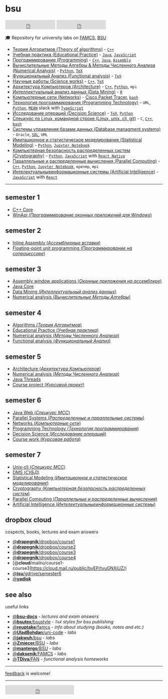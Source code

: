 # bsu
<iframe src="https://ghbtns.com/github-btn.html?user=Drapegnik&repo=bsu&type=star&count=true&size=large" frameborder="0" scrolling="0" width="160px" height="30px"></iframe>
<iframe src="https://ghbtns.com/github-btn.html?user=Drapegnik&repo=bsu&type=fork&count=true&size=large" frameborder="0" scrolling="0" width="158px" height="30px"></iframe>

:mortar_board: Repository for university labs on [FAMCS](http://www.fpmi.bsu.by/en/main.aspx), [BSU](http://www.bsu.by/en/main.aspx)

* [Теория Алгоритмов (Theory of algorithms)](http://drapegnik.github.io/bsu/algorithms) - [`C++`](https://github.com/Drapegnik/bsu/search?l=C%2B%2B)
* [Учебная практика (Educational Practice)](https://github.com/Drapegnik/educational_practice) - [`Java`](https://github.com/Drapegnik/bsu/search?l=java), [`JavaScript`](https://github.com/Drapegnik/bsu/search?l=JavaScript)
* [Программирование (Programming)](http://drapegnik.github.io/bsu/programming) - [`C++`](https://github.com/Drapegnik/bsu/search?l=C%2B%2B), [`Java`](https://github.com/Drapegnik/bsu/search?l=java), [`Assembly`](https://github.com/Drapegnik/bsu/search?l=Assembly)
* [Вычислительные Методы Алгебры & Методы Численного Анализа (Numerical Analysis)](http://drapegnik.github.io/bsu/numerical-analysis) - [`Python`](https://github.com/Drapegnik/bsu/search?l=Python), [`TeX`](https://github.com/Drapegnik/bsu/search?l=TeX)
* [Функциональный Анализ (Functional analysis)](http://drapegnik.github.io/bsu/fun) - [`TeX`](https://github.com/Drapegnik/bsu/search?l=TeX)
* [Научные работы (Science works)](http://drapegnik.github.io/bsu/science-works) - [`C++`](https://github.com/Drapegnik/bsu/search?l=C%2B%2B), [`TeX`](https://github.com/Drapegnik/bsu/search?l=TeX)
* [Архитектура Компьютеров (Architecture)](http://drapegnik.github.io/bsu/architecture) - [`C++`](https://github.com/Drapegnik/bsu/search?l=C%2B%2B), [`Python`](https://github.com/Drapegnik/bsu/search?l=Python), `mpi`
* [Интеллектуальный анализ данных (Data Mining)](http://drapegnik.github.io/bsu/data-mining) - [`R`](https://github.com/Drapegnik/bsu/search?l=R)
* [Компьютерные сети (Networks)](http://drapegnik.github.io/bsu/networks) - [Cisco Packet Tracer](https://en.wikipedia.org/wiki/Packet_Tracer), [`bash`](https://github.com/Drapegnik/bsu/search?l=Shell)
* [Технология программирования (Programming Technology)](http://drapegnik.github.io/bsu/technology) - `UML`, [`Python`](https://github.com/Drapegnik/bsu/search?l=Python), [`MEAN`](http://mean.io/) stack with [`TypeScript`](https://github.com/Drapegnik/bsu/search?l=TypeScript)
* [Исследование операций (Decision Science)](http://drapegnik.github.io/bsu/decision-science) - [`TeX`](https://github.com/Drapegnik/bsu/search?l=TeX), [`Python`](https://github.com/Drapegnik/bsu/search?l=Python)
* [Спецкурс по Linux, командной строке (Linux, unix, cli, git)](http://drapegnik.github.io/bsu/unix-cli) - `C`, [`C++`](https://github.com/Drapegnik/bsu/search?l=C%2B%2B), [`bash`](https://github.com/Drapegnik/bsu/search?l=Shell)
* [Системы управления базами данных (Database managment systems)](http://drapegnik.github.io/bsu/dms) - `Oracle`, [`SQL`](https://github.com/Drapegnik/bsu/search?l=SQL), `UML`
* [Имитационное и статистическое моделирование (Statistical Modeling)](http://drapegnik.github.io/bsu/statistical-modeling) - [`Python`](https://github.com/Drapegnik/bsu/search?l=Python), [`Jupyter Notebook`](https://github.com/Drapegnik/bsu/search?l=Jupyter%20Notebook)
* [Компьютерная безопасность распределенных систем (Cryptography)](http://drapegnik.github.io/bsu/cryptography) - [`Python`](https://github.com/Drapegnik/bsu/search?l=Python), [`JavaScript`](https://github.com/Drapegnik/bsu/search?l=JavaScript) with [`React Native`]()
* [Параллельные и распределенные вычисления (Parallel Computing)](http://drapegnik.github.io/bsu/parallel-computing) - [`C++`](https://github.com/Drapegnik/bsu/search?l=C%2B%2B), [`Python`](https://github.com/Drapegnik/bsu/search?l=Python), [`Jupyter Notebook`](https://github.com/Drapegnik/bsu/search?l=Jupyter%20Notebook), `openmp`, `mpi`
* [Интелектуальныеинформационные системы (Artificial Intelligence)](http://drapegnik.github.io/bsu/artificial-intelligence) - [`JavaScript`](https://github.com/Drapegnik/bsu/search?l=JavaScript) with [`React`](https://reactjs.org/)
***

## semester 1
* [C++ Core](http://drapegnik.github.io/bsu/programming/c++)
* [WinApi (*Программирование оконных приложений для Windows*)](http://drapegnik.github.io/bsu/programming/winapi)

## semester 2
* [Inline Assembly (*Ассемблерные вставки*)](http://drapegnik.github.io/bsu/programming/inline-assembly)
* [Floating-point unit programming (*Программирование на сопроцессоре*)](http://drapegnik.github.io/bsu/programming/fpu)

## semester 3
* [Assembly window applications (*Оконные приложения на ассемблере*)](http://drapegnik.github.io/bsu/programming/radasm)
* [Java Core](http://drapegnik.github.io/bsu/programming/java/sem3)
* [Data Mining (*Интеллектуальный анализ данных*)](http://drapegnik.github.io/bsu/data-mining)
* [Numerical analysis (*Вычислительные Методы Алгебры*)](http://drapegnik.github.io/bsu/numerical-analysis/sem3)

## semester 4
* [Algorithms (*Теория Алгоритмов*)](https://github.com/Drapegnik/algorithms)
* [Educational Practice (*Учебная практика*)](https://github.com/Drapegnik/educational_practice)
* [Numerical analysis (*Методы Численного Анализа*)](http://drapegnik.github.io/bsu/numerical-analysis/sem4)
* [Functional analysis (*Функциональный Анализ*)](http://drapegnik.github.io/bsu/fun)

## semester 5
* [Architecture (*Архитектура Компьютеров*)](http://drapegnik.github.io/bsu/architecture)
* [Numerical analysis (*Методы Численного Анализа*)](http://drapegnik.github.io/bsu/numerical-analysis/sem5)
* [Java Threads](http://drapegnik.github.io/bsu/programming/java/sem5)
* [Course project (*Курсовой проект*)](https://github.com/Drapegnik/bsu-science/releases/tag/v1.0.0)

## semester 6
* [Java Web (*Спецкурс МСС*)](http://drapegnik.github.io/bsu/programming/java/sem6)
* [Parallel Systems (*Распределенные и параллельные системы*)](http://drapegnik.github.io/bsu/programming/parallel-systems)
* [Networks (*Компьютерные сети*)](http://drapegnik.github.io/bsu/networks)
* [Programming Technology (*Технология программирования*)](http://drapegnik.github.io/bsu/technology)
* [Decision Science (*Исследование операций*)](http://drapegnik.github.io/bsu/decision-science)
* [Course work (*Курсовая работа*)](https://github.com/lybros/Appa)

## semester 7
* [Unix-cli (*Спецкурс МСС*)](http://drapegnik.github.io/bsu/unix-cli)
* [DMS (*СУБД*)](http://drapegnik.github.io/bsu/dms)
* [Statistical Modeling (*Имитационное и статистическое моделирование*)](http://drapegnik.github.io/bsu/statistical-modeling)
* [Cryptography (*Компьютерная безопасность распределенных систем*)](http://drapegnik.github.io/bsu/cryptography)
* [Parallel Computing (*Параллельные и распределенные вычисления*)](http://drapegnik.github.io/bsu/parallel-computing)
* [Artificial Intelligence (*Интелектуальныеинформационные системы*)](http://drapegnik.github.io/bsu/artificial-intelligence)

## dropbox cloud
cospects, books, lectures and exam answers

* [@**drapegnik**/dropbox/course1](https://www.dropbox.com/s/86aqcvrszo4po4a/1%20%D0%BA%D1%83%D1%80%D1%81.zip?dl=0)
* [@**drapegnik**/dropbox/course2](https://www.dropbox.com/sh/wu8j7gnr6vy1rgx/AAAevmPlHhWM9RMC-PCNoa0ra?dl=0)
* [@**drapegnik**/dropbox/course3](https://www.dropbox.com/sh/zn0zybhzrhuyt9v/AABTX7uIyH_5DxM3qQsV9aXba?dl=0)
* [@**drapegnik**/dropbox/course4](https://www.dropbox.com/sh/8qwf8bdp0xdkiam/AABcWjfItB6tMAu1aZ7r9-qTa?dl=0)
* [@**cloud**/mailru/course1-course3]https://cloud.mail.ru/public/bvEP/tvuGNXiUZ/)
* [@**isu**/gdrive/semester6](https://drive.google.com/drive/folders/0B7H3L_LmtN1HOVo1QXM3d1JvcVk)
* [@**yadisk**](https://yadi.sk/d/FsMqju0sfn7Dp)

## see also
useful links

* [@**bsu-docs**](https://github.com/bsu-docs) - *lectures and exam answers*
* [@**bsutex**/bsustyle](https://github.com/bsutex/bsustyle) - *`TeX` styles for bsu publishing*
* [@**reuptake**/famcs](http://reuptake.github.io/permalink/famcs/) - *info about studying (books, notes and etc.)*
* [@**UladBohdan**/uni-code](https://github.com/UladBohdan/uni-code) - *labs*
* [@**jakwuh**/bsu](https://github.com/jakwuh/bsu) - *labs*
* [@**Zmiecer**/BSU](https://github.com/Zmiecer/BSU) - *labs*
* [@**mantergo**/BSU](https://github.com/mantergo/BSU) - *labs*
* [@**daksenik**/FAMCS](https://github.com/daksenik/FAMCS) - *labs*
* [@**TDiva**/FAN](https://github.com/TDiva/FAN) - *functional analysis homeworks*

***

[feedback](https://github.com/Drapegnik/bsu/issues/new) is welcome!

***

<iframe src="https://ghbtns.com/github-btn.html?user=Drapegnik&type=follow&count=true&size=large" frameborder="0" scrolling="0" width="220px" height="30px"></iframe>